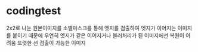 # codingtest

2x2로 나눈 원본이미지를 소벨마스크를 통해 엣지를 검출하여 엣지가 이어지는 이미지를 붙이기 때문에 우연히 엣지가 같은 이어지거나 블러처리가 된 이미지에선 복원이 어려움
또렷한 선 검출이 가능한 이미지
